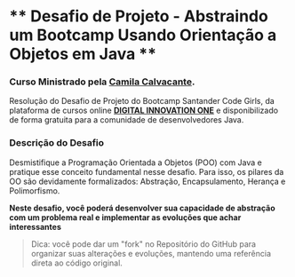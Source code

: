 
# ** Desafio de Projeto - Abstraindo um Bootcamp Usando Orientação a Objetos em Java **
### Curso Ministrado pela [Camila Calvacante](https://github.com/cami-la).

Resolução do Desafio de Projeto do Bootcamp Santander Code Girls, da plataforma de cursos online **[DIGITAL INNOVATION ONE](https://dio.me/sign-up?ref=5ELSE53ECK)** e disponibilizado de forma gratuita para a comunidade de desenvolvedores Java.

### Descrição do Desafio
Desmistifique a Programação Orientada a Objetos (POO) com Java e pratique esse conceito fundamental nesse desafio. Para isso, os pilares da OO são devidamente formalizados: Abstração, Encapsulamento, Herança e Polimorfismo.

**Neste desafio, você poderá desenvolver sua capacidade de abstração com um problema real e implementar as evoluções que achar interessantes**

> Dica: você pode dar um "fork" no Repositório do GitHub para organizar suas alterações e evoluções, mantendo uma referência direta ao código original.